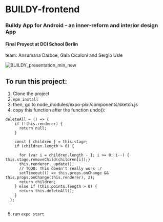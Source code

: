 # BUILDY-frontend

### Buildy App for Android - an inner-reform and interior design App
#### Final Proyect at DCI School Berlin

team: Ansumana Darboe, Gaia Cicaloni and Sergio Usle

![BUILDY_presentation_min_new](https://user-images.githubusercontent.com/39328915/56850201-817e5480-68ff-11e9-8a91-2f90373db70a.gif)



## To run this project:
1. Clone the project
2. ` npm install `
3. then, go to node_modules/expo-pixi/components/sketch.js
4. copy this function after the function undo():
``` 
deleteAll = () => {
    if (!this.renderer) {
      return null;
    }

    const { children } = this.stage;
    if (children.length > 0) {

      for (var i = children.length - 1; i >= 0; i--) {	this.stage.removeChild(children[i]);}
      this.renderer._update();
      // TODO: This doesn't really work :/
      setTimeout(() => this.props.onChange && this.props.onChange(this.renderer), 2);
      return children;
    } else if (this.points.length > 0) {
      return this.deleteAll();
    }
  }; 
  
  ```
5. run ` expo start `



